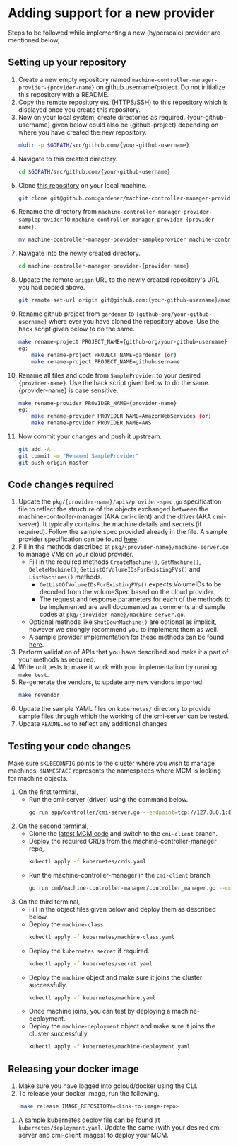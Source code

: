 # Adding support for a new provider

Steps to be followed while implementing a new (hyperscale) provider are mentioned below,

## Setting up your repository

1. Create a new empty repository named `machine-controller-manager-provider-{provider-name}` on github username/project. Do not initialize this repository with a README.
1. Copy the remote repository `URL` (HTTPS/SSH) to this repository which is displayed once you create this repository.
1. Now on your local system, create directories as required. {your-github-username} given below could also be {github-project} depending on where you have created the new repository.
    ```bash
    mkdir -p $GOPATH/src/github.com/{your-github-username}
    ```
1. Navigate to this created directory.
    ```bash
    cd $GOPATH/src/github.com/{your-github-username}
    ```
1. Clone [this repository](https://github.com/gardener/machine-controller-manager-provider-sampleprovider) on your local machine.
    ```bash
    git clone git@github.com:gardener/machine-controller-manager-provider-sampleprovider.git
    ```
1. Rename the directory from `machine-controller-manager-provider-sampleprovider` to `machine-controller-manager-provider-{provider-name}`.
    ```bash
    mv machine-controller-manager-provider-sampleprovider machine-controller-manager-provider-{provider-name}
    ```
1. Navigate into the newly created directory.
    ```bash
    cd machine-controller-manager-provider-{provider-name}
    ```
1. Update the remote `origin` URL to the newly created repository's URL you had copied above.
    ```bash
    git remote set-url origin git@github.com:{your-github-username}/machine-controller-manager-provider-{provider-name}.git
    ```
1. Rename github project from `gardener` to `{github-org/your-github-username}` where ever you have cloned the repository above. Use the hack script given below to do the same.
    ```bash
    make rename-project PROJECT_NAME={github-org/your-github-username}
    eg:
        make rename-project PROJECT_NAME=gardener (or)
        make rename-project PROJECT_NAME=githubusername
    ```
1. Rename all files and code from `SampleProvider` to your desired `{provider-name}`. Use the hack script given below to do the same. {provider-name} is case sensitive.
    ```bash
    make rename-provider PROVIDER_NAME={provider-name}
    eg:
        make rename-provider PROVIDER_NAME=AmazonWebServices (or)
        make rename-provider PROVIDER_NAME=AWS
    ```
1. Now commit your changes and push it upstream.
    ```bash
    git add -A
    git commit -m "Renamed SampleProvider"
    git push origin master
    ```

## Code changes required

1. Update the `pkg/{provider-name}/apis/provider-spec.go` specification file to reflect the structure of the objects exchanged between the machine-controller-manager (AKA cmi-client) and the driver (AKA cmi-server). It typically contains the machine details and secrets (if required). Follow the sample spec provided already in the file. A sample provider specification can be found [here](https://github.com/prashanth26/machine-controller-manager-provider-gcp/blob/master/pkg/gcp/apis/provider-spec.go).
1. Fill in the methods described at `pkg/{provider-name}/machine-server.go` to manage VMs on your cloud provider.
    - Fill in the required methods `CreateMachine()`, `GetMachine()`, `DeleteMachine()`, `GetListOfVolumeIDsForExistingPVs()` and `ListMachines()` methods.
        - `GetListOfVolumeIDsForExistingPVs()` expects VolumeIDs to be decoded from the volumeSpec based on the cloud provider.
        - The request and response parameters for each of the methods to be implemented are well documented as comments and sample codes at `pkg/{provider-name}/machine-server.go`.
    - Optional methods like `ShutDownMachine()` are optional as implicit, however we strongly recommend you to implement them as well.
    - A sample provider implementation for these methods can be found [here](https://github.com/gardener/machine-controller-manager-provider-aws/blob/master/pkg/aws/machineserver.go).
1. Perform validation of APIs that you have described and make it a part of your methods as required.
1. Write unit tests to make it work with your implementation by running `make test`.
1. Re-generate the vendors, to update any new vendors imported.
    ```bash
    make revendor
    ```
1. Update the sample YAML files on `kubernetes/` directory to provide sample files through which the working of the cmi-server can be tested.
1. Update `README.md` to reflect any additional changes

## Testing your code changes

Make sure `$KUBECONFIG` points to the cluster where you wish to manage machines. `$NAMESPACE` represents the namespaces where MCM is looking for machine objects.

1. On the first terminal,
    - Run the cmi-server (driver) using the command below.
        ```bash
        go run app/controller/cmi-server.go --endpoint=tcp://127.0.0.1:8080
        ```
1. On the second terminal,
    - Clone the [latest MCM code](https://github.com/gardener/machine-controller-manager/tree/cmi-client) and switch to the `cmi-client` branch.
    - Deploy the required CRDs from the machine-controller-manager repo,
        ```bash
        kubectl apply -f kubernetes/crds.yaml
        ```
    - Run the machine-controller-manager in the `cmi-client` branch
        ```bash
        go run cmd/machine-controller-manager/controller_manager.go --control-kubeconfig=$KUBECONFIG --target-kubeconfig=$KUBECONFIG --namespace=$NAMESPACE
        ```
1. On the third terminal,
    - Fill in the object files given below and deploy them as described below.
    - Deploy the `machine-class`
        ```bash
        kubectl apply -f kubernetes/machine-class.yaml
        ```
    - Deploy the `kubernetes secret` if required.
        ```bash
        kubectl apply -f kubernetes/secret.yaml
        ```
    - Deploy the `machine` object and make sure it joins the cluster successfully.
        ```bash
        kubectl apply -f kubernetes/machine.yaml
        ```
    - Once machine joins, you can test by deploying a machine-deployment.
    - Deploy the `machine-deployment` object and make sure it joins the cluster successfully.
        ```bash
        kubectl apply -f kubernetes/machine-deployment.yaml

## Releasing your docker image

1. Make sure you have logged into gcloud/docker using the CLI.
1. To release your docker image, run the following.
```bash
    make release IMAGE_REPOSITORY=<link-to-image-repo>
```
1. A sample kubernetes deploy file can be found at `kubernetes/deployment.yaml`. Update the same (with your desired cmi-server and cmi-client images) to deploy your MCM.
